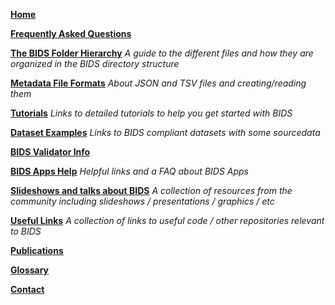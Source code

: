 **[Home](https://github.com/bids-standard/bids-starter-kit/wiki)**

**[Frequently Asked Questions](https://github.com/bids-standard/bids-starter-kit/blob/main/src/FAQ.md)**

**[The BIDS Folder Hierarchy](The-BIDS-folder-hierarchy)**
*A guide to the different files and how they are organized in the BIDS directory structure*

**[Metadata File Formats](Metadata-file-formats)**
*About JSON and TSV files and creating/reading them*

**[Tutorials](Tutorials)**
*Links to detailed tutorials to help you get started with BIDS*

**[Dataset Examples](dataset-examples)**
*Links to BIDS compliant datasets with some sourcedata*

**[BIDS Validator Info](bids-validator-info)**

**[BIDS Apps Help](BIDS-Apps-Help)**
*Helpful links and a FAQ about BIDS Apps*

**[Slideshows and talks about BIDS](Slideshows-and-talks-about-BIDS)**
*A collection of resources from the community including slideshows / presentations / graphics / etc*

**[Useful Links](Useful-links)**
*A collection of links to useful code / other repositories relevant to BIDS*

**[Publications](Publications)**

**[Glossary](Glossary)**

**[Contact](Contact)**